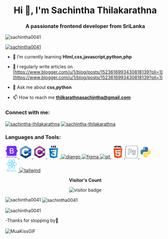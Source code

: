 <h1 align="center">Hi 👋, I'm Sachintha Thilakarathna</h1>
<h3 align="center">A passionate frontend developer from SriLanka</h3>

<p align="left"> <img src="https://komarev.com/ghpvc/?username=sachintha0041&label=Profile%20views&color=0e75b6&style=flat" alt="sachintha0041" /> </p>

<p align="left"> <a href="https://github.com/ryo-ma/github-profile-trophy"><img src="https://github-profile-trophy.vercel.app/?username=sachintha0041" alt="sachintha0041" /></a> </p>

- 🌱 I’m currently learning **Html,css,javascript,python,php**

- 📝 I regularly write articles on [https://www.blogger.com/u/1/blog/posts/1523616993430818139?pli=1](https://www.blogger.com/u/1/blog/posts/1523616993430818139?pli=1)

- 💬 Ask me about **css,python**

- 📫 How to reach me **thilkarathnasachintha@gmail.com**

<h3 align="left">Connect with me:</h3>
<p align="left">
<a href="https://linkedin.com/in/sachintha-thilakarathna" target="blank"><img align="center" src="https://raw.githubusercontent.com/rahuldkjain/github-profile-readme-generator/master/src/images/icons/Social/linked-in-alt.svg" alt="sachintha-thilakarathna" height="30" width="40" /></a>
<a href="https://fb.com/sachintha-thilakarathna" target="blank"><img align="center" src="https://raw.githubusercontent.com/rahuldkjain/github-profile-readme-generator/master/src/images/icons/Social/facebook.svg" alt="sachintha-thilakarathna" height="30" width="40" /></a>
</p>

<h3 align="left">Languages and Tools:</h3>
<p align="left"> <a href="https://getbootstrap.com" target="_blank" rel="noreferrer"> <img src="https://raw.githubusercontent.com/devicons/devicon/master/icons/bootstrap/bootstrap-plain-wordmark.svg" alt="bootstrap" width="40" height="40"/> </a> <a href="https://www.w3schools.com/cpp/" target="_blank" rel="noreferrer"> <img src="https://raw.githubusercontent.com/devicons/devicon/master/icons/cplusplus/cplusplus-original.svg" alt="cplusplus" width="40" height="40"/> </a> <a href="https://www.w3schools.com/cs/" target="_blank" rel="noreferrer"> <img src="https://raw.githubusercontent.com/devicons/devicon/master/icons/csharp/csharp-original.svg" alt="csharp" width="40" height="40"/> </a> <a href="https://www.w3schools.com/css/" target="_blank" rel="noreferrer"> <img src="https://raw.githubusercontent.com/devicons/devicon/master/icons/css3/css3-original-wordmark.svg" alt="css3" width="40" height="40"/> </a> <a href="https://www.djangoproject.com/" target="_blank" rel="noreferrer"> <img src="https://cdn.worldvectorlogo.com/logos/django.svg" alt="django" width="40" height="40"/> </a> <a href="https://www.figma.com/" target="_blank" rel="noreferrer"> <img src="https://www.vectorlogo.zone/logos/figma/figma-icon.svg" alt="figma" width="40" height="40"/> </a> <a href="https://git-scm.com/" target="_blank" rel="noreferrer"> <img src="https://www.vectorlogo.zone/logos/git-scm/git-scm-icon.svg" alt="git" width="40" height="40"/> </a> <a href="https://www.w3.org/html/" target="_blank" rel="noreferrer"> <img src="https://raw.githubusercontent.com/devicons/devicon/master/icons/html5/html5-original-wordmark.svg" alt="html5" width="40" height="40"/> </a> <a href="https://www.photoshop.com/en" target="_blank" rel="noreferrer"> <img src="https://raw.githubusercontent.com/devicons/devicon/master/icons/photoshop/photoshop-line.svg" alt="photoshop" width="40" height="40"/> </a> <a href="https://www.python.org" target="_blank" rel="noreferrer"> <img src="https://raw.githubusercontent.com/devicons/devicon/master/icons/python/python-original.svg" alt="python" width="40" height="40"/> </a> <a href="https://reactjs.org/" target="_blank" rel="noreferrer"> <img src="https://raw.githubusercontent.com/devicons/devicon/master/icons/react/react-original-wordmark.svg" alt="react" width="40" height="40"/> </a> <a href="https://tailwindcss.com/" target="_blank" rel="noreferrer"> <img src="https://www.vectorlogo.zone/logos/tailwindcss/tailwindcss-icon.svg" alt="tailwind" width="40" height="40"/> </a> </p>

<p align="center"><b>Visitor's Count</b></p>
<p align="center"><img src="https://profile-counter.glitch.me/{sachintha0041}/count.svg" alt="visitor badge"/></p>



<p><img align="left" src="https://github-readme-stats.vercel.app/api/top-langs?username=sachintha0041&show_icons=true&locale=en&layout=compact" alt="sachintha0041" /></p>

<p>&nbsp;<img align="center" src="https://github-readme-stats.vercel.app/api?username=sachintha0041&show_icons=true&locale=en" alt="sachintha0041" /></p>

<p><img align="center" src="https://github-readme-streak-stats.herokuapp.com/?user=sachintha0041&" alt="sachintha0041" /></p>

-Thanks for stopping by👋 </br></br>![MuaKissGIF](https://github.com/user-attachments/assets/c05fff11-ac77-4129-8054-b0d0dccc351e)


<!---
Sachintha0041/Sachintha0041 is a ✨ special ✨ repository because its `README.md` (this file) appears on your GitHub profile.
You can click the Preview link to take a look at your changes.
--->
